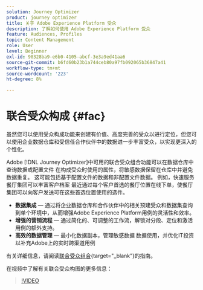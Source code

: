 ```yaml
---
solution: Journey Optimizer
product: journey optimizer
title: 关于 Adobe Experience Platform 受众
description: 了解如何使用 Adobe Experience Platform 受众
feature: Audiences, Profiles
topic: Content Management
role: User
level: Beginner
exl-id: 90328ba9-e6b0-4105-abcf-3e3a9ed41aa6
source-git-commit: b6fd60b23b1a744ceb80a97fb092065b36847a41
workflow-type: tm+mt
source-wordcount: '223'
ht-degree: 8%

---
```


# 联合受众构成 {#fac}

虽然您可以使用受众构成功能来创建有价值、高度完善的受众以进行定位，但您可以使用企业数据仓库和受信任合作伙伴中的数据进一步丰富受众，以实现更深入的个性化。

Adobe [!DNL Journey Optimizer]中可用的联合受众组合功能可以在数据仓库中查询数据或配置文件
在构成受众时使用的属性，将敏感数据保留在仓库中并避免数据重复。 这可能包括基于配置文件的数据和非配置文件数据。 例如，快速服务餐厅集团可以丰富客户档案
最近通过每个客户首选的餐厅位置在线下单，使餐厅集团可以向客户发送可在这些首选位置使用的选件。

* **数据集成** — 通过将企业数据仓库和合作伙伴中的相关预建受众和数据集查询到单个环境中，从而增强Adobe Experience Platform用例的灵活性和效率。
* **增强的营销流程** — 通过简化的、可调整的工作流，解锁对分段、定位和激活用例的额外支持。
* **高效的数据管理** — 最小化数据副本，管理敏感数据
数据使用，并优化IT投资以补充Adobe上的实时跨渠道用例

有关详细信息，请阅读[联合受众组合](https://experienceleague.adobe.com/zh-hans/docs/federated-audience-composition/using/home){target="_blank"}的指南。

在视频中了解有关联合受众构图的更多信息：

>[!VIDEO](https://video.tv.adobe.com/v/3450896?captions=chi_hans&quality=12)
